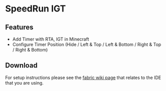 # SpeedRun IGT

## Features
- Add Timer with RTA, IGT in Minecraft
- Configure Timer Position (Hide / Left & Top / Left & Bottom / Right & Top / Right & Bottom)

## Download

For setup instructions please see the [fabric wiki page](https://fabricmc.net/wiki/tutorial:setup) that relates to the IDE that you are using.
